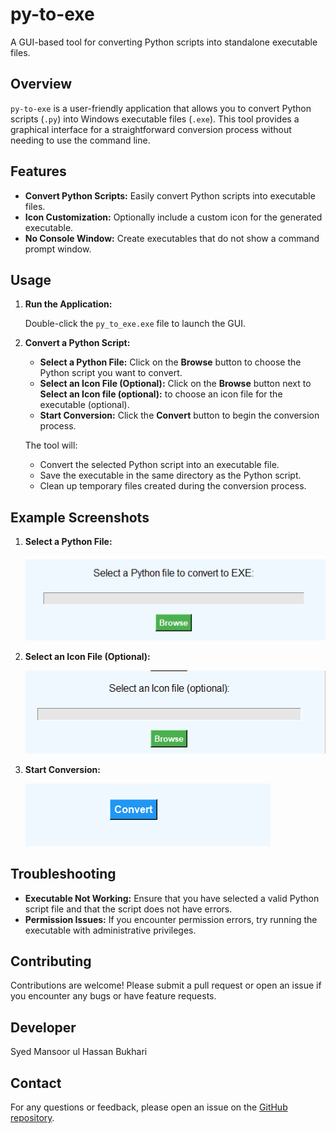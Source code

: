 # py-to-exe

A GUI-based tool for converting Python scripts into standalone executable files.

## Overview

`py-to-exe` is a user-friendly application that allows you to convert Python scripts (`.py`) into Windows executable files (`.exe`). This tool provides a graphical interface for a straightforward conversion process without needing to use the command line.

## Features

- **Convert Python Scripts:** Easily convert Python scripts into executable files.
- **Icon Customization:** Optionally include a custom icon for the generated executable.
- **No Console Window:** Create executables that do not show a command prompt window.

## Usage

1. **Run the Application:**

   Double-click the `py_to_exe.exe` file to launch the GUI.

2. **Convert a Python Script:**

   - **Select a Python File:** Click on the **Browse** button to choose the Python script you want to convert.
   - **Select an Icon File (Optional):** Click on the **Browse** button next to **Select an Icon file (optional):** to choose an icon file for the executable (optional).
   - **Start Conversion:** Click the **Convert** button to begin the conversion process.

   The tool will:
   - Convert the selected Python script into an executable file.
   - Save the executable in the same directory as the Python script.
   - Clean up temporary files created during the conversion process.

## Example Screenshots

1. **Select a Python File:**

   ![Select Python File](screenshot/1.png)

2. **Select an Icon File (Optional):**

   ![Select Icon File](screenshot/2.png)

3. **Start Conversion:**

   ![Conversion Process](screenshot/3.png)

## Troubleshooting

- **Executable Not Working:** Ensure that you have selected a valid Python script file and that the script does not have errors.
- **Permission Issues:** If you encounter permission errors, try running the executable with administrative privileges.

## Contributing

Contributions are welcome! Please submit a pull request or open an issue if you encounter any bugs or have feature requests.

## Developer
Syed Mansoor ul Hassan Bukhari

## Contact

For any questions or feedback, please open an issue on the [GitHub repository](https://github.com/cyberfantics/py-to-exe).

